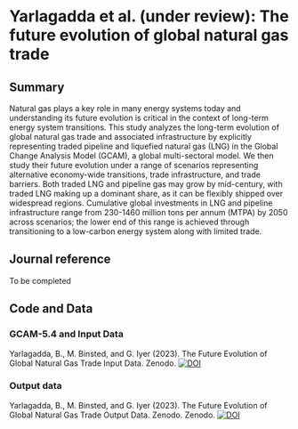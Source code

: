# Yarlagadda et al. (under review): The future evolution of global natural gas trade

## Summary
Natural gas plays a key role in many energy systems today and understanding its future evolution is critical in the context of long-term energy system transitions. This study analyzes the long-term evolution of global natural gas trade and associated infrastructure by explicitly representing traded pipeline and liquefied natural gas (LNG) in the Global Change Analysis Model (GCAM), a global multi-sectoral model. We then study their future evolution under a range of scenarios representing alternative economy-wide transitions, trade infrastructure, and trade barriers. Both traded LNG and pipeline gas may grow by mid-century, with traded LNG making up a dominant share, as it can be flexibly shipped over widespread regions. Cumulative global investments in LNG and pipeline infrastructure range from 230-1460 million tons per annum (MTPA) by 2050 across scenarios; the lower end of this range is achieved through transitioning to a low-carbon energy system along with limited trade.

## Journal reference
To be completed

## Code and Data
### GCAM-5.4 and Input Data
Yarlagadda, B., M. Binsted, and G. Iyer (2023). The Future Evolution of Global Natural Gas Trade Input Data. Zenodo. 
[![DOI](https://zenodo.org/badge/DOI/10.5281/zenodo.8346604.svg)](https://doi.org/10.5281/zenodo.8346604)

### Output data
Yarlagadda, B., M. Binsted, and G. Iyer (2023). The Future Evolution of Global Natural Gas Trade Output Data. Zenodo. Zenodo. 
[![DOI](https://zenodo.org/badge/DOI/10.5281/zenodo.8392736.svg)](https://doi.org/10.5281/zenodo.8392736)
